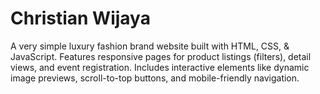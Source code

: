 # Christian Wijaya
A very simple luxury fashion brand website built with HTML, CSS, & JavaScript. Features responsive pages for product listings (filters), detail views, and event registration. Includes interactive elements like dynamic image previews, scroll-to-top buttons, and mobile-friendly navigation.
